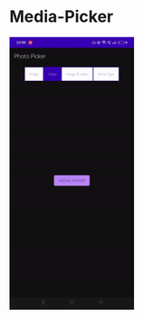 # Media-Picker

<img src="https://raw.githubusercontent.com/pankaj046/Media-Picker/master/media/de55de202d.gif" width="220" height="480" />
